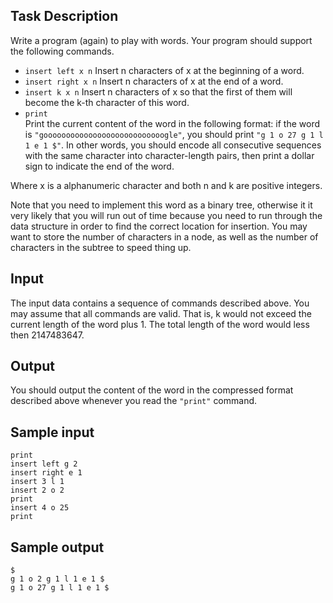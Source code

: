 ## Task Description ##

Write a program (again) to play with words. Your program should support the following commands.

* `insert left x n` Insert n characters of x at the beginning of a word.
* `insert right x n` Insert n characters of x at the end of a word.
* `insert k x n` Insert n characters of x so that the first of them will become the k-th character of this word.
* `print`  
Print the current content of the word in the following format: if the word is `"gooooooooooooooooooooooooooogle"`, you should print `"g 1 o 27 g 1 l 1 e 1 $"`. In other words, you should encode all consecutive sequences with the same character into character-length pairs, then print a dollar sign to indicate the end of the word.

Where x is a alphanumeric character and both n and k are positive integers.

Note that you need to implement this word as a binary tree, otherwise it it very likely that you will run out of time because you need to run through the data structure in order to find the correct location for insertion. You may want to store the number of characters in a node, as well as the number of characters in the subtree to speed thing up.

## Input ##

The input data contains a sequence of commands described above. You may assume that all commands are valid. That is, k would not exceed the current length of the word plus 1. The total length of the word would less then 2147483647.

## Output ##

You should output the content of the word in the compressed format described above whenever you read the `"print"` command.

## Sample input ##
```
print
insert left g 2
insert right e 1
insert 3 l 1
insert 2 o 2
print
insert 4 o 25
print
```

## Sample output ##
```
$
g 1 o 2 g 1 l 1 e 1 $
g 1 o 27 g 1 l 1 e 1 $
```